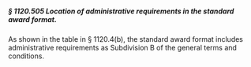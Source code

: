 ##### § 1120.505 Location of administrative requirements in the standard award format. #####

As shown in the table in § 1120.4(b), the standard award format includes administrative requirements as Subdivision B of the general terms and conditions.